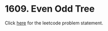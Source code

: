 # 1609. Even Odd Tree

Click [here](https://leetcode.com/problems/even-odd-tree/) for the leetcode problem statement.
